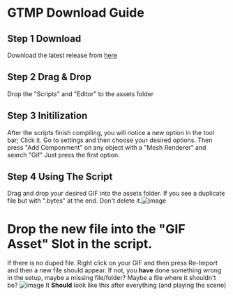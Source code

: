 # GTMP Download Guide

## Step 1 Download
Download the latest release from [here](https://github.com/the-bl-heretic/gif-to-mp)

## Step 2 Drag & Drop
Drop the "Scripts" and "Editor" to the assets folder

## Step 3 Initilization
After the scripts finish compiling, you will notice a new option in the tool bar; Click it.
Go to settings and then choose your desired options.
Then press "Add Componment" on any object with a "Mesh Renderer" and search "Gif" Just press the first option.

## Step 4 Using The Script
Drag and drop your desired GIF into the assets folder. If you see a duplicate file but with ".bytes" at the end. Don't delete it.![image](https://github.com/user-attachments/assets/767f4f66-e5ea-480c-8121-b43c3440d027)
# Drop the new file into the "GIF Asset" Slot in the script.
If there is no duped file. Right click on your GIF and then press Re-Import and then a new file should appear. If not, you **have** done something wrong in the setup, maybe a missing file/folder? Maybe a file where it shouldn't be?
![image](https://github.com/user-attachments/assets/f86f4bd4-e756-4b9f-9615-033c24bbdc0c) 
It **Should** look like this after everything (and playing the scene)

